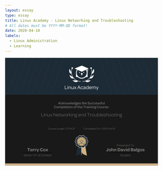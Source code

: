```yaml
---
layout: essay
type: essay
title: Linux Academy - Linux Networking and Troubleshooting
# All dates must be YYYY-MM-DD format!
date: 2020-04-10
labels:
  - Linux Administration
  - Learning
---
```


<img src="../images/la-linux_networking_and_troubleshooting.jpg">
